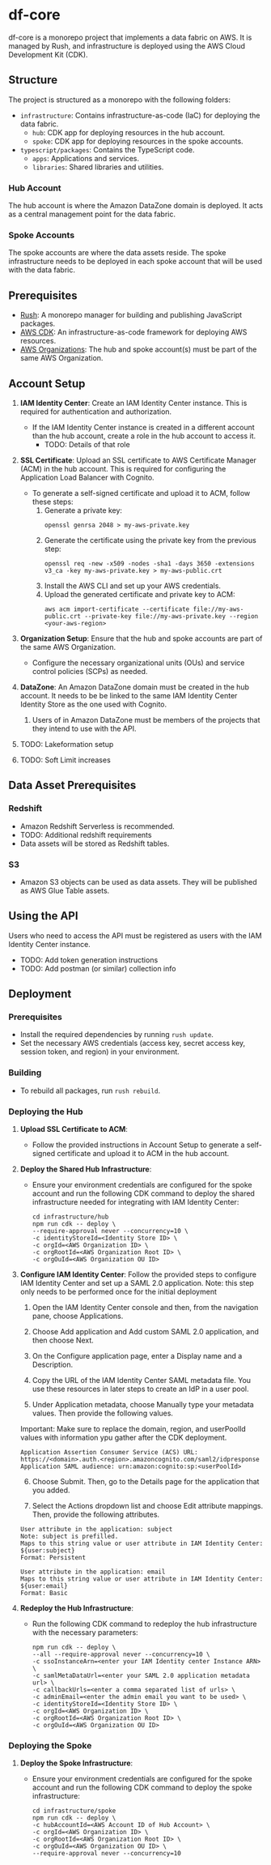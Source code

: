 # df-core

df-core is a monorepo project that implements a data fabric on AWS. It is managed by Rush, and infrastructure is deployed using the AWS Cloud Development Kit (CDK).

## Structure

The project is structured as a monorepo with the following folders:

- `infrastructure`: Contains infrastructure-as-code (IaC) for deploying the data fabric.
  - `hub`: CDK app for deploying resources in the hub account.
  - `spoke`: CDK app for deploying resources in the spoke accounts.
- `typescript/packages`: Contains the TypeScript code.
  - `apps`: Applications and services.
  - `libraries`: Shared libraries and utilities.

### Hub Account

The hub account is where the Amazon DataZone domain is deployed. It acts as a central management point for the data fabric.

### Spoke Accounts

The spoke accounts are where the data assets reside. The spoke infrastructure needs to be deployed in each spoke account that will be used with the data fabric.

## Prerequisites

- [Rush](https://rushjs.io/): A monorepo manager for building and publishing JavaScript packages.
- [AWS CDK](https://aws.amazon.com/cdk/): An infrastructure-as-code framework for deploying AWS resources.
- [AWS Organizations](https://aws.amazon.com/organizations/): The hub and spoke account(s) must be part of the same AWS Organization.

## Account Setup

1. **IAM Identity Center**: Create an IAM Identity Center instance. This is required for authentication and authorization.
   - If the IAM Identity Center instance is created in a different account than the hub account, create a role in the hub account to access it.
      - TODO: Details of that role

2. **SSL Certificate**: Upload an SSL certificate to AWS Certificate Manager (ACM) in the hub account. This is required for configuring the Application Load Balancer with Cognito.
   - To generate a self-signed certificate and upload it to ACM, follow these steps:
     1. Generate a private key:
        ```
        openssl genrsa 2048 > my-aws-private.key
        ```
     2. Generate the certificate using the private key from the previous step:
        ```
        openssl req -new -x509 -nodes -sha1 -days 3650 -extensions v3_ca -key my-aws-private.key > my-aws-public.crt
        ```
     3. Install the AWS CLI and set up your AWS credentials.
     4. Upload the generated certificate and private key to ACM:
        ```
        aws acm import-certificate --certificate file://my-aws-public.crt --private-key file://my-aws-private.key --region <your-aws-region>
        ```

3. **Organization Setup**: Ensure that the hub and spoke accounts are part of the same AWS Organization.
   - Configure the necessary organizational units (OUs) and service control policies (SCPs) as needed.
4. **DataZone**: An Amazon DataZone domain must be created in the hub account. It needs to be be linked to the same IAM Identity Center Identity Store as the one used with Cognito.
   1. Users of in Amazon DataZone must be members of the projects that they intend to use with the API.

5. TODO: Lakeformation setup
6. TODO: Soft Limit increases

## Data Asset Prerequisites

### Redshift

- Amazon Redshift Serverless is recommended.
- TODO: Additional redshift requirements
- Data assets will be stored as Redshift tables.

### S3

- Amazon S3 objects can be used as data assets. They will be published as AWS Glue Table assets.

## Using the API

Users who need to access the API must be registered as users with the IAM Identity Center instance.

- TODO: Add token generation instructions
- TODO: Add postman (or similar) collection info

## Deployment

### Prerequisites

- Install the required dependencies by running `rush update`.
- Set the necessary AWS credentials (access key, secret access key, session token, and region) in your environment.

### Building

- To rebuild all packages, run `rush rebuild`.

### Deploying the Hub

1. **Upload SSL Certificate to ACM**:
   - Follow the provided instructions in Account Setup to generate a self-signed certificate and upload it to ACM in the hub account.

2. **Deploy the Shared Hub Infrastructure**:
   - Ensure your environment credentials are configured for the spoke account and run the following CDK command to deploy the shared infrastructure needed for integrating with IAM Identity Center:
   
     ```
     cd infrastructure/hub
     npm run cdk -- deploy \
     --require-approval never --concurrency=10 \
     -c identityStoreId=<Identity Store ID> \
     -c orgId=<AWS Organization ID> \
     -c orgRootId=<AWS Organization Root ID> \
     -c orgOuId=<AWS Organization OU ID>
     ```

3. **Configure IAM Identity Center**: Follow the provided steps to configure IAM Identity Center and set up a SAML 2.0 application.
   Note: this step only needs to be performed once for the initial deployment    

   1.    Open the IAM Identity Center console and then, from the navigation pane, choose Applications.

   2.    Choose Add application and Add custom SAML 2.0 application, and then choose Next.

   3.    On the Configure application page, enter a Display name and a Description.

   4.    Copy the URL of the IAM Identity Center SAML metadata file. You use these resources in later steps to create an IdP in a user pool.

   5.    Under Application metadata, choose Manually type your metadata values. Then provide the following values.

   Important: Make sure to replace the domain, region, and userPoolId values with information ypu gather after the CDK deployment.
   ```
   Application Assertion Consumer Service (ACS) URL: https://<domain>.auth.<region>.amazoncognito.com/saml2/idpresponse
   Application SAML audience: urn:amazon:cognito:sp:<userPoolId>
   ```

   6.    Choose Submit. Then, go to the Details page for the application that you added.

   7.    Select the Actions dropdown list and choose Edit attribute mappings. Then, provide the following attributes.
   ```
   User attribute in the application: subject
   Note: subject is prefilled.
   Maps to this string value or user attribute in IAM Identity Center: ${user:subject}
   Format: Persistent

   User attribute in the application: email
   Maps to this string value or user attribute in IAM Identity Center: ${user:email}
   Format: Basic
   ```

4. **Redeploy the Hub Infrastructure**:
   - Run the following CDK command to redeploy the hub infrastructure with the necessary parameters:
   
     ```
     npm run cdk -- deploy \
     --all --require-approval never --concurrency=10 \
     -c ssoInstanceArn=<enter your IAM Identity center Instance ARN> \
     -c samlMetaDataUrl=<enter your SAML 2.0 application metadata url> \
     -c callbackUrls=<enter a comma separated list of urls> \
     -c adminEmail=<enter the admin email you want to be used> \
     -c identityStoreId=<Identity Store ID> \
     -c orgId=<AWS Organization ID> \
     -c orgRootId=<AWS Organization Root ID> \
     -c orgOuId=<AWS Organization OU ID>
     ```

### Deploying the Spoke

1. **Deploy the Spoke Infrastructure**:
   - Ensure your environment credentials are configured for the spoke account and run the following CDK command to deploy the spoke infrastructure:
   
     ```
     cd infrastructure/spoke
     npm run cdk -- deploy \
     -c hubAccountId=<AWS Account ID of Hub Account> \
     -c orgId=<AWS Organization ID> \
     -c orgRootId=<AWS Organization Root ID> \
     -c orgOuId=<AWS Organization OU ID> \
     --require-approval never --concurrency=10
     ```